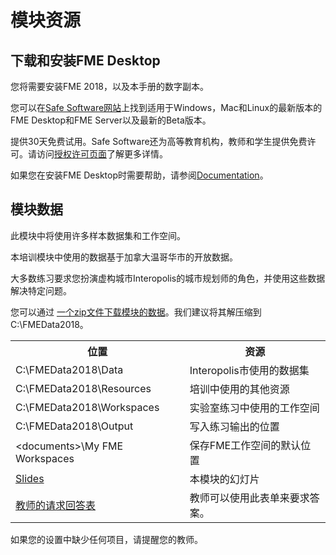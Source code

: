 # 模块资源

## 下载和安装FME Desktop

您将需要安装FME 2018，以及本手册的数字副本。

您可以在[Safe Software网站](https://www.safe.com/support/support-resources/fme-downloads/)上找到适用于Windows，Mac和Linux的最新版本的FME Desktop和FME Server以及最新的Beta版本。

提供30天免费试用。Safe Software还为高等教育机构，教师和学生提供免费许可。请访问[授权许可页面](https://www.safe.com/free-fme-licenses/)了解更多详情。

如果您在安装FME Desktop时需要帮助，请参阅[Documentation](https://docs.safe.com/fme/html/FME_Desktop_Documentation/FME_Desktop_Admin_Guide/FMEInstallation/Installing-FME-Desktop.htm)。

## 模块数据

此模块中将使用许多样本数据集和工作空间。

本培训模块中使用的数据基于加拿大温哥华市的开放数据。

大多数练习要求您扮演虚构城市Interopolis的城市规划师的角色，并使用这些数据解决特定问题。

您可以通过 [一个zip文件下载模块的数据](https://s3.amazonaws.com/FMEData/FMEData2018.zip)。我们建议将其解压缩到C:\FMEData2018。

<table>
  <tr>
    <th>位置</th>
    <th>资源</th>
  </tr>
  <tr>
  <td>C:\FMEData2018\Data</td>
  <td>Interopolis市使用的数据集</td>
  </tr>

  <tr>
    <td>C:\FMEData2018\Resources</td>
    <td>培训中使用的其他资源</td>
  </tr>

  <tr>
    <td>C:\FMEData2018\Workspaces</td>
    <td>实验室练习中使用的工作空间</td>
  </tr>

  <tr>
    <td>C:\FMEData2018\Output</td>
    <td>写入练习输出的位置</td>
  </tr>

  <tr>
    <td>&lt;documents>\My FME Workspaces</td>
    <td>保存FME工作空间的默认位置</td>
  </tr>

  <tr>
    <td><a href="..\fme-desktop-data-integration-slides.zip">Slides</a></td>
    <td>本模块的幻灯片</td>
  </tr>

  <tr>
    <td><a href="https://goo.gl/forms/jWeso3OY6RVe6PJG3">教师的请求回答表</a></td>
    <td>教师可以使用此表单来要求答案。</td>

</table>

如果您的设置中缺少任何项目，请提醒您的教师。
